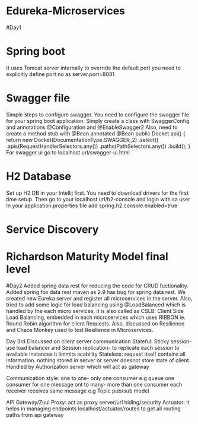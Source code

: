 # Edureka-Microservices
#Day1
# Spring boot
It uses Tomcat server internally to override the default port you need to explicitly define port no as 
server.port=8081
# Swagger file 
Simple steps to configure swagger.
You need to configure the swagger file for your spring boot application. Simply create a class with SwaggerConfig and annotations @Configuration and @EnableSwagger2
Also, need to create a method stub with @Bean annotated 
    @Bean
    public Docket api() {
        return new Docket(DocumentationType.SWAGGER_2)
                .select()
                .apis(RequestHandlerSelectors.any())
                .paths(PathSelectors.any())
                .build();
    }
For swagger ui go to localhost url/swagger-ui.html
# H2 Database
Set up H2 DB in your Intellij first. You need to download drivers for the first time setup. 
Then go to your localhost url/h2-console and login with sa user
In your application.properties file add
spring.h2.console.enabled=true

# Service Discovery
# Richardson Maturity Model final level
#Day2
Added spring data rest  for reducing the code for CRUD fuctionality.
Added spring fox data rest maven as 2.9 has bug for spring data rest.
We created new Eureka server and register all microservices in the
server. Also, tried to add some logic for load balancing using
@LoadBalanced which is handled by the each micro services, it is also
called as CSLB: Client Side Load Balancing, embedded in each
microservices which uses RIBBON ie. Round Robin algorithm for client
Requests. Also, discussed on Resilience and Chaos Monkey used to test
Resilience in Microservices.

Day 3rd
Discussed on client server communication
Stateful: Sticky session- use load balancer and Session replication- to replicate each session to available instances
it limmits scability
Stateless: request itself contains all information. nothing stored in server or server doesnot store state of client. Handled by Authorization server which will act as gateway

Communication style:
one to one- only one consumer e.g queue one consumer for one message
ont to many- more than one consumer each receiver receives same message e.g Topic pub/sub model

API Gateway/Zuul Proxy: act as proxy server/url hiding/security
Actuator: it helps in managing endpoints localhost/actuator/routes to get all routing paths from api gateway

